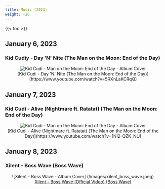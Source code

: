 ```yaml
---
title: Music (2023)
weight: -20
---
```


<!--more-->

{{< toc >}}

## January 6, 2023
### Kid Cudiy - Day 'N' Nite (The Man on the Moon: End of the Day)

<div style="text-align: center;">

<img class="special-img-class" src="/images/kid-cudi-man-on-the-moon-album-cover.jpeg" alt="Kid Cudi - Man on the Moon: End of the Day - Album Cover"/>
<br />
[Kid Cudi - Day 'N' Nite (The Man on the Moon: End of the Day)](https://www.youtube.com/watch?v=5RXnLaKCRqQ)
</div>


## January 7, 2023
### Kid Cudi - Alive (Nightmare ft. Ratatat) (The Man on the Moon: End of the Day)

<div style="text-align: center;">

<img class="special-img-class" src="/images/kid-cudi-man-on-the-moon-album-cover.jpeg" alt="Kid Cudi - Man on the Moon: End of the Day - Album Cover"/>
<br />
[Kid Cudi - Alive (Nightmare ft. Ratatat) (The Man on the Moon: End of the Day)](https://www.youtube.com/watch?v=1NI2-QZK_NU)
</div>


## January 8, 2023
### Xilent - Boss Wave (Boss Wave)

<div style="text-align: center;">

![Xilent - Boss Wave - Album Cover] (/images/xilent_boss_wave.jpeg)
<br />
[Xilent - Boss Wave (Official Video) (Boss Wave)](https://www.youtube.com/watch?v=4wTLjEqj5Xk)
</div>
